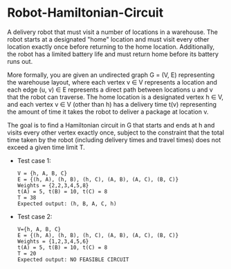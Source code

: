 # Robot-Hamiltonian-Circuit
A delivery robot that must visit a number of locations in a warehouse. The robot
starts at a designated "home" location and must visit every other location exactly once before returning to the
home location. Additionally, the robot has a limited battery life and must return home before its battery runs
out. 

More formally, you are given an undirected graph G = (V, E) representing the warehouse layout, where each
vertex v ∈ V represents a location and each edge (u, v) ∈ E represents a direct path between locations u and v
that the robot can traverse. The home location is a designated vertex h ∈ V, and each vertex v ∈ V (other than
h) has a delivery time t(v) representing the amount of time it takes the robot to deliver a package at location v. 

The goal is to find a Hamiltonian circuit in G that starts and ends at h and visits every other vertex exactly
once, subject to the constraint that the total time taken by the robot (including delivery times and travel times)
does not exceed a given time limit T. 

* Test case 1:

      V = {h, A, B, C}
      E = {(h, A), (h, B), (h, C), (A, B), (A, C), (B, C)}
      Weights = {2,2,3,4,5,8}
      t(A) = 5, t(B) = 10, t(C) = 8
      T = 38
      Expected output: (h, B, A, C, h) 

* Test case 2:

      V={h, A, B, C}
      E = {(h, A), (h, B), (h, C), (A, B), (A, C), (B, C)}
      Weights = {1,2,3,4,5,6}
      t(A) = 5, t(B) = 10, t(C) = 8
      T = 20
      Expected output: NO FEASIBLE CIRCUIT

